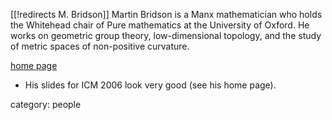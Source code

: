 [[!redirects M. Bridson]]
Martin Bridson is a Manx mathematician who holds the Whitehead chair of Pure mathematics at the University of Oxford. He works on geometric group theory, low-dimensional topology, and the study of metric spaces of non-positive curvature.

[home page](http://people.maths.ox.ac.uk/bridson/)

*  His slides for ICM 2006 look very good (see his home page).

category: people